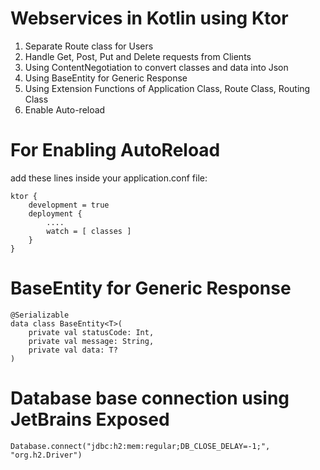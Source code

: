 # Webservices in Kotlin using Ktor

1. Separate Route class for Users
2. Handle Get, Post, Put and Delete requests from Clients
3. Using ContentNegotiation to convert classes and data into Json
4. Using BaseEntity for Generic Response
5. Using Extension Functions of Application Class, Route Class, Routing Class
6. Enable Auto-reload 


# For Enabling AutoReload

add these lines inside your application.conf file:
```
ktor {
    development = true
    deployment {
        ....
        watch = [ classes ]
    }
}
```

# BaseEntity for Generic Response

```
@Serializable
data class BaseEntity<T>(
    private val statusCode: Int,
    private val message: String,
    private val data: T?
)
```

# Database base connection using JetBrains Exposed

```
Database.connect("jdbc:h2:mem:regular;DB_CLOSE_DELAY=-1;", "org.h2.Driver")
```

